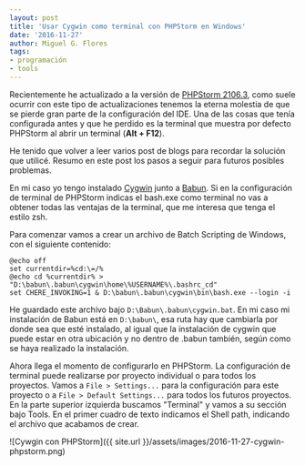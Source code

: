 ```yaml
---
layout: post
title: 'Usar Cygwin como terminal con PHPStorm en Windows'
date: '2016-11-27'
author: Miguel G. Flores
tags:
- programación
- tools
---
```


Recientemente he actualizado a la versión de [PHPStorm 2106.3](https://www.jetbrains.com/phpstorm/whatsnew/), como suele
ocurrir con este tipo de actualizaciones tenemos la eterna molestia de que se pierde gran parte de la configuración del
IDE. Una de las cosas que tenía configurada antes y que he perdido es la terminal que muestra por defecto PHPStorm al 
abrir un terminal (**Alt + F12**). 

He tenido que volver a leer varios post de blogs para recordar la solución que utilicé. Resumo en este post los pasos a 
seguir para futuros posibles problemas.

En mi caso yo tengo instalado [Cygwin](https://www.cygwin.com/) junto a [Babun](http://babun.github.io/). Si en la 
configuración de terminal de PHPStorm indicas el bash.exe como terminal no vas a obtener todas las ventajas de la terminal,
que me interesa que tenga el estilo zsh.

Para comenzar vamos a crear un archivo de Batch Scripting de Windows, con el siguiente contenido:

```
@echo off
set currentdir=%cd:\=/%
@echo cd %currentdir% > "D:\babun\.babun\cygwin\home\%USERNAME%\.bashrc_cd"
set CHERE_INVOKING=1 & D:\babun\.babun\cygwin\bin\bash.exe --login -i
```

He guardado este archivo bajo `D:\Babun\.babun\cygwin.bat`. En mi caso mi instalación de Babun está en `D:\babun\`, esa 
ruta hay que cambiarla por donde sea que esté instalado, al igual que la instalación de cygwin que puede estar en otra 
ubicación y no dentro de .babun también, según como se haya realizado la instalación.

Ahora llega el momento de configurarlo en PHPStorm. La configuración de terminal puede realizarse por proyecto individual
o para todos los proyectos. Vamos a `File > Settings...` para la configuración para este proyecto o a 
`File > Default Settings...` para todos los futuros proyectos. En la parte superior izquierda buscamos "Terminal" y 
vamos a su sección bajo Tools. En el primer cuadro de texto indicamos el Shell path, indicando el archivo que acabamos
de crear.

![Cywgin con PHPStorm]({{ site.url }}/assets/images/2016-11-27-cygwin-phpstorm.png)
